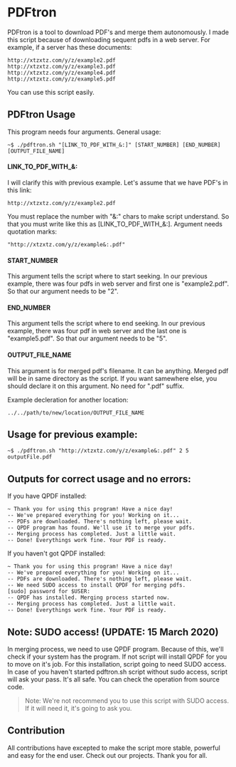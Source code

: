 # PDFtron
PDFtron is a tool to download PDF's and merge them autonomously. I made this script because of downloading sequent pdfs in a web server. For example, if a server has these documents:
```
http://xtzxtz.com/y/z/example2.pdf
http://xtzxtz.com/y/z/example3.pdf
http://xtzxtz.com/y/z/example4.pdf
http://xtzxtz.com/y/z/example5.pdf
```
You can use this script easily.

## PDFtron Usage
This program needs four arguments. General usage:
```
~$ ./pdftron.sh "[LINK_TO_PDF_WITH_&:]" [START_NUMBER] [END_NUMBER] [OUTPUT_FILE_NAME]
```

#### LINK_TO_PDF_WITH_&:
I will clarify this with previous example. Let's assume that we have PDF's in this link:
```
http://xtzxtz.com/y/z/example2.pdf
```
You must replace the number with "&:" chars to make script understand. So that you must write like this as [LINK_TO_PDF_WITH_&:]. Argument needs quotation marks:
```
"http://xtzxtz.com/y/z/example&:.pdf"
```
#### START_NUMBER
This argument tells the script where to start seeking. In our previous example, there was four pdfs in web server and first one is "example2.pdf". So that our argument needs to be "2".

#### END_NUMBER
This argument tells the script where to end seeking. In our previous example, there was four pdf in web server and the last one is "example5.pdf". So that our argument needs to be "5".

#### OUTPUT_FILE_NAME
This argument is for merged pdf's filename. It can be anything. Merged pdf will be in same directory as the script. If you want samewhere else, you should declare it on this argument. No need for ".pdf" suffix.

Example decleration for another location:
```
../../path/to/new/location/OUTPUT_FILE_NAME
```

## Usage for previous example:
```
~$ ./pdftron.sh "http://xtzxtz.com/y/z/example&:.pdf" 2 5 outputFile.pdf
```
## Outputs for correct usage and no errors:
If you have QPDF installed:
```
~ Thank you for using this program! Have a nice day!
-- We've prepared everything for you! Working on it...
-- PDFs are downloaded. There's nothing left, please wait.
-- QPDF program has found. We'll use it to merge your pdfs.
-- Merging process has completed. Just a little wait.
-- Done! Everythings work fine. Your PDF is ready.
```
If you haven't got QPDF installed:
```
~ Thank you for using this program! Have a nice day!
-- We've prepared everything for you! Working on it...
-- PDFs are downloaded. There's nothing left, please wait.
-- We need SUDO access to install QPDF for merging pdfs.
[sudo] password for $USER: 
-- QPDF has installed. Merging process started now.
-- Merging process has completed. Just a little wait.
-- Done! Everythings work fine. Your PDF is ready.
```

## Note: SUDO access! (UPDATE: 15 March 2020)
In merging process, we need to use QPDF program. Because of this, we'll check if your system has the program. If not script will install QPDF for you to move on it's job. For this installation, script
going to need SUDO access. In case of you haven't started pdftron.sh script without sudo access, script will ask your pass. It's all safe. You can check the operation from source code.

> Note: We're not recommend you to use this script with SUDO access. If it will need it, it's going to ask you.


## Contribution
All contributions have excepted to make the script more stable, powerful and easy for the end user. Check out our projects. Thank you for all.
